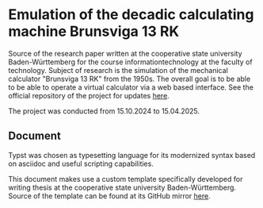 # Emulation of the decadic calculating machine Brunsviga 13 RK

Source of the research paper written at the cooperative
state university Baden-Württemberg for the course informationtechnology
at the faculty of technology. Subject of research is the simulation of the
mechanical calculator "Brunsviga 13 RK" from the 1950s. The overall goal is to
be able to be able to operate a virtual calculator via a web based interface.
See the official repository of the project for updates
[here](https://github.com/brunsviga13rk/emulator).

The project was conducted from 15.10.2024 to 15.04.2025.

## Document

Typst was chosen as typesetting language for its modernized syntax based on
asciidoc and useful scripting capabilities.

This document makes use a custom template specifically developed for writing
thesis at the cooperative state university Baden-Württemberg. Source of the
template can be found at its GitHub mirror
[here](https://github.com/Servostar/dhbw-abb-typst-template).
